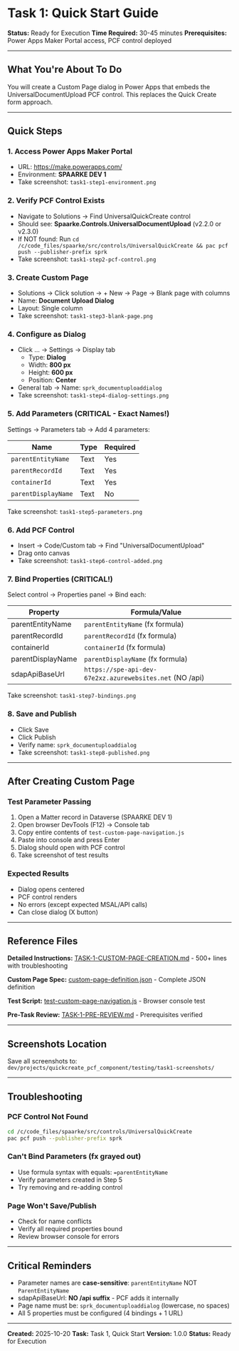 # Task 1: Quick Start Guide

**Status:** Ready for Execution
**Time Required:** 30-45 minutes
**Prerequisites:** Power Apps Maker Portal access, PCF control deployed

---

## What You're About To Do

You will create a Custom Page dialog in Power Apps that embeds the UniversalDocumentUpload PCF control. This replaces the Quick Create form approach.

---

## Quick Steps

### 1. Access Power Apps Maker Portal
- URL: https://make.powerapps.com/
- Environment: **SPAARKE DEV 1**
- Take screenshot: `task1-step1-environment.png`

### 2. Verify PCF Control Exists
- Navigate to Solutions → Find UniversalQuickCreate control
- Should see: **Spaarke.Controls.UniversalDocumentUpload** (v2.2.0 or v2.3.0)
- If NOT found: Run `cd /c/code_files/spaarke/src/controls/UniversalQuickCreate && pac pcf push --publisher-prefix sprk`
- Take screenshot: `task1-step2-pcf-control.png`

### 3. Create Custom Page
- Solutions → Click solution → + New → Page → Blank page with columns
- Name: **Document Upload Dialog**
- Layout: Single column
- Take screenshot: `task1-step3-blank-page.png`

### 4. Configure as Dialog
- Click ... → Settings → Display tab
  - Type: **Dialog**
  - Width: **800 px**
  - Height: **600 px**
  - Position: **Center**
- General tab → Name: `sprk_documentuploaddialog`
- Take screenshot: `task1-step4-dialog-settings.png`

### 5. Add Parameters (CRITICAL - Exact Names!)
Settings → Parameters tab → Add 4 parameters:

| Name | Type | Required |
|------|------|----------|
| `parentEntityName` | Text | Yes |
| `parentRecordId` | Text | Yes |
| `containerId` | Text | Yes |
| `parentDisplayName` | Text | No |

Take screenshot: `task1-step5-parameters.png`

### 6. Add PCF Control
- Insert → Code/Custom tab → Find "UniversalDocumentUpload"
- Drag onto canvas
- Take screenshot: `task1-step6-control-added.png`

### 7. Bind Properties (CRITICAL!)
Select control → Properties panel → Bind each:

| Property | Formula/Value |
|----------|---------------|
| parentEntityName | `parentEntityName` (fx formula) |
| parentRecordId | `parentRecordId` (fx formula) |
| containerId | `containerId` (fx formula) |
| parentDisplayName | `parentDisplayName` (fx formula) |
| sdapApiBaseUrl | `https://spe-api-dev-67e2xz.azurewebsites.net` (NO /api) |

Take screenshot: `task1-step7-bindings.png`

### 8. Save and Publish
- Click Save
- Click Publish
- Verify name: `sprk_documentuploaddialog`
- Take screenshot: `task1-step8-published.png`

---

## After Creating Custom Page

### Test Parameter Passing

1. Open a Matter record in Dataverse (SPAARKE DEV 1)
2. Open browser DevTools (F12) → Console tab
3. Copy entire contents of `test-custom-page-navigation.js`
4. Paste into console and press Enter
5. Dialog should open with PCF control
6. Take screenshot of test results

### Expected Results
- Dialog opens centered
- PCF control renders
- No errors (except expected MSAL/API calls)
- Can close dialog (X button)

---

## Reference Files

**Detailed Instructions:**
[TASK-1-CUSTOM-PAGE-CREATION.md](TASK-1-CUSTOM-PAGE-CREATION.md) - 500+ lines with troubleshooting

**Custom Page Spec:**
[custom-page-definition.json](custom-page-definition.json) - Complete JSON definition

**Test Script:**
[test-custom-page-navigation.js](test-custom-page-navigation.js) - Browser console test

**Pre-Task Review:**
[TASK-1-PRE-REVIEW.md](TASK-1-PRE-REVIEW.md) - Prerequisites verified

---

## Screenshots Location

Save all screenshots to:
`dev/projects/quickcreate_pcf_component/testing/task1-screenshots/`

---

## Troubleshooting

### PCF Control Not Found
```bash
cd /c/code_files/spaarke/src/controls/UniversalQuickCreate
pac pcf push --publisher-prefix sprk
```

### Can't Bind Parameters (fx grayed out)
- Use formula syntax with equals: `=parentEntityName`
- Verify parameters created in Step 5
- Try removing and re-adding control

### Page Won't Save/Publish
- Check for name conflicts
- Verify all required properties bound
- Review browser console for errors

---

## Critical Reminders

- Parameter names are **case-sensitive**: `parentEntityName` NOT `ParentEntityName`
- sdapApiBaseUrl: **NO /api suffix** - PCF adds it internally
- Page name must be: `sprk_documentuploaddialog` (lowercase, no spaces)
- All 5 properties must be configured (4 bindings + 1 URL)

---

**Created:** 2025-10-20
**Task:** Task 1, Quick Start
**Version:** 1.0.0
**Status:** Ready for Execution
